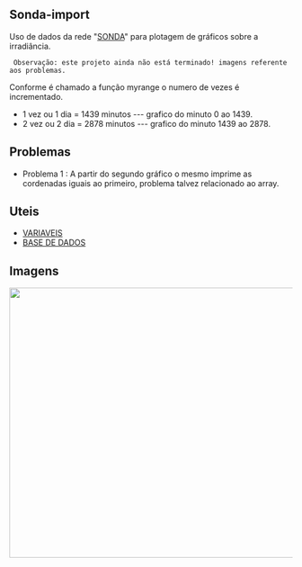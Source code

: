 ## Sonda-import
Uso de dados da rede "[SONDA](http://sonda.ccst.inpe.br/)" para plotagem de gráficos sobre a irradiância.

``` Observação: este projeto ainda não está terminado! imagens referente aos problemas.```

Conforme é chamado a função myrange o numero de vezes é incrementado.
* 1 vez ou 1 dia = 1439 minutos --- grafico do minuto 0 ao 1439.
* 2 vez ou 2 dia = 2878 minutos --- grafico do minuto 1439 ao 2878.

## Problemas
* Problema 1 : A partir do segundo gráfico o mesmo imprime as cordenadas iguais ao primeiro, problema talvez relacionado ao array.

## Uteis
* [VARIAVEIS](http://sonda.ccst.inpe.br/infos/variaveis.html)
* [BASE DE DADOS](http://sonda.ccst.inpe.br/basedados/index.html)

## Imagens
 <img width="1259" height="480" src="https://raw.githubusercontent.com/LuizFelipeNeves/Sonda-import/master/Figure_0.PNG">
